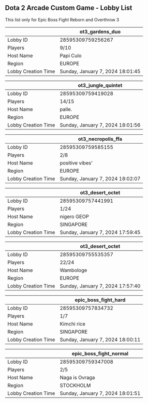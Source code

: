 ## Dota 2 Arcade Custom Game - Lobby List

This list only for Epic Boss Fight Reborn and Overthrow 3

|  | ot3_gardens_duo |
| ------ | ------ |
| Lobby ID | 28595309759256267 |
| Players | 9/10 |
| Host Name | Papi Culo |
| Region | EUROPE |
| Lobby Creation Time | Sunday, January 7, 2024 18:01:45 |


|  | ot3_jungle_quintet |
| ------ | ------ |
| Lobby ID | 28595309759419028 |
| Players | 14/15 |
| Host Name | palle. |
| Region | EUROPE |
| Lobby Creation Time | Sunday, January 7, 2024 18:01:56 |


|  | ot3_necropolis_ffa |
| ------ | ------ |
| Lobby ID | 28595309759585155 |
| Players | 2/8 |
| Host Name | positive vibes' |
| Region | EUROPE |
| Lobby Creation Time | Sunday, January 7, 2024 18:02:07 |


|  | ot3_desert_octet |
| ------ | ------ |
| Lobby ID | 28595309757441991 |
| Players | 1/24 |
| Host Name | nigero GEOP |
| Region | SINGAPORE |
| Lobby Creation Time | Sunday, January 7, 2024 17:59:45 |


|  | ot3_desert_octet |
| ------ | ------ |
| Lobby ID | 28595309755535357 |
| Players | 22/24 |
| Host Name | Wambologe |
| Region | EUROPE |
| Lobby Creation Time | Sunday, January 7, 2024 17:57:40 |


|  | epic_boss_fight_hard |
| ------ | ------ |
| Lobby ID | 28595309757834732 |
| Players | 1/7 |
| Host Name | Kimchi rice |
| Region | SINGAPORE |
| Lobby Creation Time | Sunday, January 7, 2024 18:00:11 |


|  | epic_boss_fight_normal |
| ------ | ------ |
| Lobby ID | 28595309759347008 |
| Players | 2/5 |
| Host Name | Naga is Ovraga |
| Region | STOCKHOLM |
| Lobby Creation Time | Sunday, January 7, 2024 18:01:51 |


